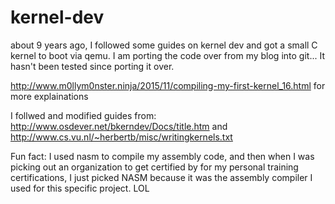# kernel-dev
about 9 years ago, I followed some guides on kernel dev and got a small C kernel to boot via qemu. I am porting the code over from my blog into git... It hasn't been tested since porting it over. 

http://www.m0llym0nster.ninja/2015/11/compiling-my-first-kernel_16.html for more explainations

I follwed and modified guides from: 
http://www.osdever.net/bkerndev/Docs/title.htm and
http://www.cs.vu.nl/~herbertb/misc/writingkernels.txt

Fun fact: I used nasm to compile my assembly code, and then when I was picking out an organization to get certified by for my personal training certifications, I just picked NASM because it was the assembly compiler I used for this specific project. LOL
